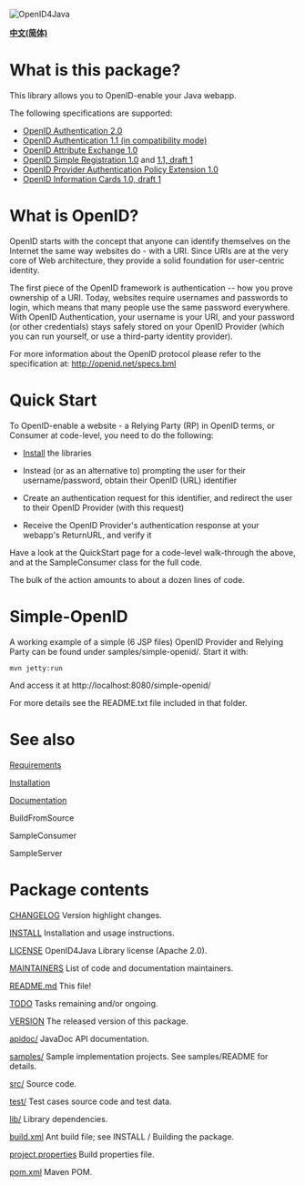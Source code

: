 ![OpenID4Java](openid4java.png)

**[中文(简体)](http://code.google.com/p/openid4java/wiki/ProjectHome_zh_CN)**


# What is this package? #

This library allows you to OpenID-enable your Java webapp.

The following specifications are supported:
  * [OpenID Authentication 2.0](http://openid.net/specs/openid-authentication-2_0.html)
  * [OpenID Authentication 1.1 (in compatibility mode)](http://openid.net/specs/openid-authentication-1_1.html)
  * [OpenID Attribute Exchange 1.0](http://openid.net/specs/openid-attribute-exchange-1_0.html)
  * [OpenID Simple Registration 1.0](http://openid.net/specs/openid-simple-registration-extension-1_0.html) and [1.1, draft 1](http://openid.net/specs/openid-simple-registration-extension-1_1-01.html)
  * [OpenID Provider Authentication Policy Extension 1.0](http://openid.net/specs/openid-provider-authentication-policy-extension-1_0.html)
  * [OpenID Information Cards 1.0, draft 1](https://openidcards.sxip.com/spec/openid-infocards.html)

# What is OpenID? #

OpenID starts with the concept that anyone can identify themselves on the
Internet the same way websites do - with a URI. Since URIs are at the very
core of Web architecture, they provide a solid foundation for user-centric
identity.

The first piece of the OpenID framework is authentication -- how you prove
ownership of a URI. Today, websites require usernames and passwords to
login, which means that many people use the same password everywhere. With
OpenID Authentication, your username is your URI, and your password (or
other credentials) stays safely stored on your OpenID Provider (which you
can run yourself, or use a third-party identity provider).

For more information about the OpenID protocol please refer to the
specification at: http://openid.net/specs.bml

# Quick Start #

To OpenID-enable a website - a Relying Party (RP) in OpenID terms, or Consumer at code-level, you need to do the following:

  * [Install](Installation.md) the libraries

  * Instead (or as an alternative to) prompting the user for their username/password, obtain their OpenID (URL) identifier

  * Create an authentication request for this identifier, and redirect the user to their OpenID Provider (with this request)

  * Receive the OpenID Provider's authentication response at your webapp's ReturnURL, and verify it

Have a look at the QuickStart page for a code-level walk-through the above, and at the SampleConsumer class for the full code.

The bulk of the action amounts to about a dozen lines of code.

# Simple-OpenID #

A working example of a simple (6 JSP files) OpenID Provider and Relying Party can be found under samples/simple-openid/.
Start it with:
```
mvn jetty:run
```
And access it at http://localhost:8080/simple-openid/

For more details see the README.txt file included in that folder.

# See also #

[Requirements](Requirements.md)

[Installation](Installation.md)

[Documentation](Documentation.md)

BuildFromSource

SampleConsumer

SampleServer

# Package contents #

[CHANGELOG](CHANGELOG)
Version highlight changes.

[INSTALL](INSTALL)
Installation and usage instructions.

[LICENSE](LICENSE)
OpenID4Java Library license (Apache 2.0).

[MAINTAINERS](MAINTAINERS)
List of code and documentation maintainers.

[README.md](README.md)
This file!

[TODO](TODO)
Tasks remaining and/or ongoing.

[VERSION](VERSION)
The released version of this package.

[apidoc/](apidoc)
JavaDoc API documentation.

[samples/](samples)
Sample implementation projects. See samples/README for details.

[src/](src)
Source code.

[test/](test)
Test cases source code and test data.

[lib/](lib)
Library dependencies.

[build.xml](build.xml)
Ant build file; see INSTALL / Building the package.

[project.properties](project.properties)
Build properties file.

[pom.xml](pom.xml)
Maven POM.
